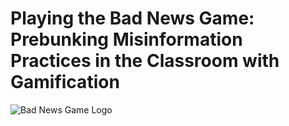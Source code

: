 # Playing the Bad News Game: Prebunking Misinformation Practices in the Classroom with Gamification
![Bad News Game Logo](https://www.getbadnews.com/wp-content/uploads/2021/09/LFq72phE.png)
